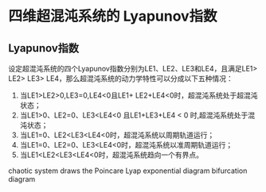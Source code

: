 # 四维超混沌系统的 Lyapunov指数
## Lyapunov指数

设定超混沌系统的四个Lyapunov指数分别为LE1、LE2、LE3和LE4，且满足LE1> LE2> LE3> LE4，那么超混沌系统的动力学特性可以分成以下五种情况：
1. 当LE1>LE2>0,LE3=0,LE4<0且LE1+ LE2+LE4<0时，超混沌系统处于超混沌状态；
2. 当LE1>0、LE2=0、LE3<LE4<0 且LE1+LE3+LE4 < 0 时,超混沌系统处于混沌状态；
3. 当LE1=0、LE2<LE3<LE4<0时，超混沌系统以周期轨道运行；
4. 当LE1=0、LE2=0、LE3<LE4<0时，超混沌系统以准周期轨道运行；
5. 当LE1<LE2<LE3<LE4<0时，超混沌系统趋向一个有界点。

chaotic system draws the Poincare Lyap exponential diagram bifurcation diagram